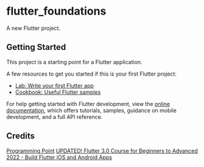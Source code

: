 # flutter_foundations

A new Flutter project.

## Getting Started

This project is a starting point for a Flutter application.

A few resources to get you started if this is your first Flutter project:

- [Lab: Write your first Flutter app](https://docs.flutter.dev/get-started/codelab)
- [Cookbook: Useful Flutter samples](https://docs.flutter.dev/cookbook)

For help getting started with Flutter development, view the
[online documentation](https://docs.flutter.dev/), which offers tutorials,
samples, guidance on mobile development, and a full API reference.


## Credits
 [Programming Point](https://www.youtube.com/c/SkillsHouse07)
 [UPDATED! Flutter 3.0 Course for Beginners to Advanced 2022 - Build Flutter iOS and Android Apps](https://www.youtube.com/watch?v=ZqEouycRSzY&t=9619s)